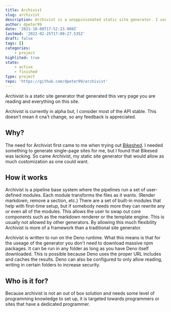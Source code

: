 ```yaml
---
title: Archivist
slug: archivist
description: Archivist is a unoppinionated static site generator. I use it to generate my own personal blog.
author: dpeter99
date: '2021-10-08T17:52:23.980Z'
lastmod: '2022-02-25T17:00:27.535Z'
draft: false
tags: []
categories:
    - project
highlited: true
state:
    - active
    - finished
type: project
repo: 'https://github.com/dpeter99/archivist'
---
```


Archivist is a static site generator that generated this very page you are reading and everything on this site.

Archivist is currently in alpha but, I consider most of the API stable. This doesn't mean it cna't change, so any feedback is appreciated.

## Why?
The need for Archivist first came to me when trying out [Bikeshed](https://github.com/tabatkins/bikeshed).
I needed something to generate single-page sites for me, but I found that Bikesed was lacking. 
So came Archivist, my static site generator that would allow as much customization as one could want.

## How it works
Archivist is a pipeline base system where the pipelines run a set of user-defined modules. Each module transforms the files as it wants. (Render markdown, remove a section, etc.)
There are a set of built-in modules that help with first-time setup, but if somebody needs more they can rewrite any or even all of the modules. This allows the user to swap out core components such as the markdown renderer or the template engine. This is usually not allowed by other generators. By allowing this much flexibility Archivist is more of a framework than a traditional site generator.

Archivist is written to run on the Deno runtime. What this means is that for the useage of the generator you don't need to download massive npm packages. It can be run in any folder as long as you have Deno itself downloaded.
This is possible because Deno uses the proper URL includes and caches the results. Deno can also be configured to only allow reading, writing in certain folders to increase security.

## Who is it for?
Because archivist is not an out of box solution and needs some level of programming knowledge to set up, it is targeted towards programmers or sites that have a dedicated programmer.



[^bikeshed]: Bikeshed was not able to generate markdown tables. And according to a discussion on GitHub, the creator wasn't willing to add it, as it already supported manually creating HTML tables. This was not an option for me.
